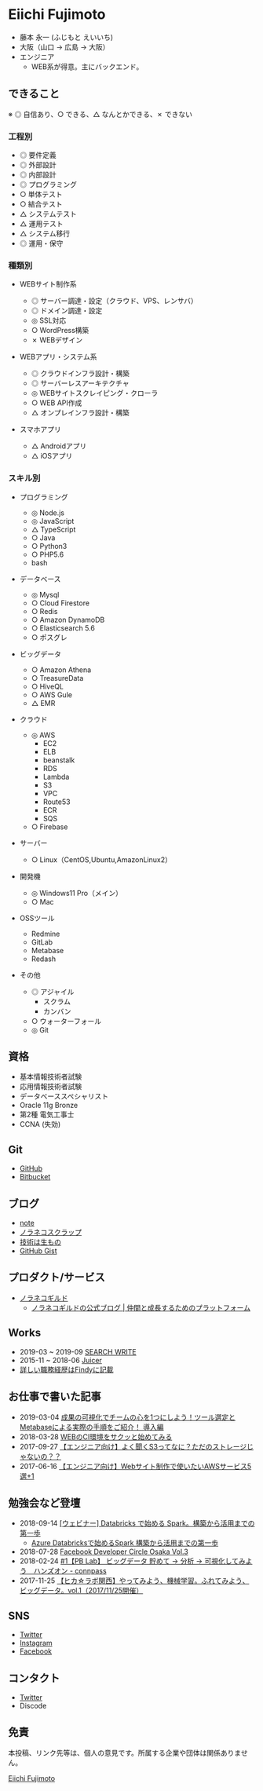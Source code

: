 Eiichi Fujimoto
===

- 藤本 永一 (ふじもと えいいち)
- 大阪（山口 → 広島 → 大阪）
- エンジニア
  - WEB系が得意。主にバックエンド。


できること
---

※ ◎ 自信あり、○ できる、△ なんとかできる、✗ できない

### 工程別

- ◎ 要件定義
- ◎ 外部設計
- ◎ 内部設計
- ◎ プログラミング
- ○ 単体テスト
- ○ 結合テスト	
- △ システムテスト	
- △ 運用テスト
- △ システム移行	
- ◎ 運用・保守

### 種類別

- WEBサイト制作系
  - ◎ サーバー調達・設定（クラウド、VPS、レンサバ）
  - ◎ ドメイン調達・設定
  - ◎ SSL対応
  - ○ WordPress構築
  - ✗ WEBデザイン

- WEBアプリ・システム系
  - ◎ クラウドインフラ設計・構築
  - ◎ サーバーレスアーキテクチャ
  - ◎ WEBサイトスクレイピング・クローラ
  - ○ WEB API作成
  - △ オンプレインフラ設計・構築

- スマホアプリ
  - △ Androidアプリ
  - △ iOSアプリ

### スキル別

- プログラミング  
  - ◎ Node.js  
  - ◎ JavaScript
  - △ TypeScript  
  - ○ Java  
  - ○ Python3  
  - ○ PHP5.6  
  - bash
 
- データベース  
  - ◎ Mysql  
  - ○ Cloud Firestore
  - ○ Redis  
  - ○ Amazon DynamoDB  
  - ○ Elasticsearch 5.6  
  - ○ ポスグレ

- ビッグデータ
  - ○ Amazon Athena  
  - ○ TreasureData  
  - ○ HiveQL
  - ○ AWS Gule
  - △ EMR  

- クラウド  
  - ◎ AWS  
    - EC2
    - ELB
    - beanstalk
    - RDS
    - Lambda
    - S3
    - VPC
    - Route53
    - ECR
    - SQS
  - ○ Firebase  

- サーバー  
  - ○ Linux（CentOS,Ubuntu,AmazonLinux2）  

- 開発機  
  - ◎ Windows11 Pro（メイン）  
  - ○ Mac  

- OSSツール
  - Redmine
  - GitLab
  - Metabase
  - Redash

- その他
  - ◎ アジャイル
    - スクラム
    - カンバン
  - ○ ウォーターフォール
  - ◎ Git


資格
---

- 基本情報技術者試験
- 応用情報技術者試験
- データベーススペシャリスト
- Oracle 11g Bronze
- 第2種 電気工事士
- CCNA (失効)


Git
---

- [GitHub](https://github.com/eiichi-worker) 
- [Bitbucket](https://bitbucket.org/eiichi-worker/)


ブログ
---

- [note](https://note.com/eiichicat)
- [ノラネコスクラップ](https://scrapbox.io/noraneko-scrap/)
- [技術は生もの](http://blog.noraneko.work/)
- [GitHub Gist](https://gist.github.com/eiichi-worker)


プロダクト/サービス
---

- [ノラネコギルド](https://guild.noraneko.work/)
  - [ノラネコギルドの公式ブログ | 仲間と成長するためのプラットフォーム](https://scrapbox.io/noraneko-guild/)


Works
---

- 2019-03 ~ 2019-09 [SEARCH WRITE](https://searchwrite.jp/)
- 2015-11 ~ 2018-06 [Juicer](https://juicer.cc/)
- [詳しい職務経歴はFindyに記載](https://findy-code.io/share_profiles/pqgnIcHMtc3Mr)


お仕事で書いた記事
---

- 2019-03-04 [成果の可視化でチームの心を1つにしよう！ツール選定とMetabaseによる実際の手順をご紹介！ 導入編](https://service.plan-b.co.jp/blog/tech/16103/)
- 2018-03-28 [WEBのCI環境をサクッと始めてみる](https://service.plan-b.co.jp/blog/tech/10262/)
- 2017-09-27 [【エンジニア向け】よく聞くS3ってなに？ただのストレージじゃないの？？](https://service.plan-b.co.jp/blog/creative/4981/)
- 2017-06-16 [【エンジニア向け】Webサイト制作で使いたいAWSサービス5選+1](https://service.plan-b.co.jp/blog/creative/2287/)


勉強会など登壇
---

- 2018-09-14 [[ウェビナー] Databricks で始める Spark。構築から活用までの第一歩](https://info.microsoft.com/JA-SQLDB-WBNR-FY19-09Sep-14-WebinarSparktostartwithDatabricks-MCW0008293_02OnDemandRegistration-ForminBody.html)
  - [Azure Databricksで始めるSpark 構築から活用までの第一歩](https://www.slideshare.net/tottokug/azure-databricksspark)
- 2018-07-28 [Facebook Developer Circle Osaka Vol.3](https://www.facebook.com/events/674526319553265/)
- 2018-02-24 [#1【PB Lab】 ビッグデータ 貯めて -> 分析 -> 可視化してみよう　ハンズオン - connpass](https://plan-b.connpass.com/event/78506/)
- 2017-11-25 [【ヒカ☆ラボ関西】やってみよう、機械学習。ふれてみよう、ビッグデータ。vol.1（2017/11/25開催）](https://career.levtech.jp/hikalab/event/detail/143/)


SNS
---

- [Twitter](https://twitter.com/EiichiCat)
- [Instagram](https://www.instagram.com/f_eiichi/)
- [Facebook](https://www.facebook.com/eiichi.fujimoto)


コンタクト
---

- [Twitter](https://twitter.com/EiichiCat)
- Discode


免責
---

本投稿、リンク先等は、個人の意見です。所属する企業や団体は関係ありません。

<script type="text/javascript" src="https://platform.linkedin.com/badges/js/profile.js" async defer></script>
<div class="LI-profile-badge"  data-version="v1" data-size="medium" data-locale="ja_JP" data-type="horizontal" data-theme="light" data-vanity="eiichi-fujimoto-6b686b109"><a class="LI-simple-link" href='https://jp.linkedin.com/in/eiichi-fujimoto-6b686b109?trk=profile-badge'>Eiichi Fujimoto</a></div>

<!-- Global Site Tag (gtag.js) - Google Analytics -->
<script async src="https://www.googletagmanager.com/gtag/js?id=UA-107689012-1"></script>
<script>
  window.dataLayer = window.dataLayer || [];
  function gtag(){dataLayer.push(arguments);}
  gtag('js', new Date());

  gtag('config', 'UA-107689012-1');
</script>
